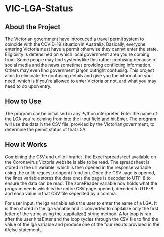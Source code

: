 # VIC-LGA-Status
## About the Project
The Victorian government have introduced a travel permit system to coincide with the COVID-19 situation in Australia. Basically, everyone entering Victoria must have a permit otherwise they cannot enter the state. Eligibility is determined on which local government area you're coming from.
Some people may find systems like this rather confusing because of social media and the news sometimes providing conflicting information. Others may even find government jargon outright confusing. This project aims to eliminate the confusing details and give you the information you need, which is if you're allowed to enter Victoria or not, and what you may need to do upon entry.
## How to Use
The program can be initialised in any Python interpreter. Enter the name of the LGA you're coming from into the input field and hit Enter. The program will use the data in the CSV file, provided by the Victorian government, to determine the permit status of that LGA.
## How it Works
Combining the CSV and urllib libraries, the Excel spreadsheet available on the Coronavirus Victoria website is able to be read. The spreadsheet is stored in the url variable, which is then opened in the response variable using the urllib.request.urlopen() function. Once the CSV page is opened, the lines variable stores the data once the page is decoded to UTF-8 to ensure the data can be read. The zoneReader variable now holds what the program needs which is the entire CSV page opened, decoded to UTF-8 and each value in that CSV file seperated by a comma.

For user input, the lga variable asks the user to enter the name of a LGA. It is then stored in the lga variable and is converted to capitalize only the first letter of the string using the .capitalize() string method. A for loop is ran after the user hits Enter and the loop cycles through the CSV file to find the value of the lga variable and produce one of the four results provided in the if/else statements.
